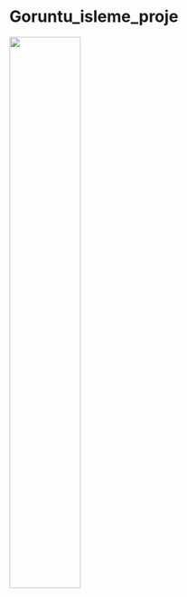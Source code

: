 # Goruntu_isleme_proje
[<img src="[[https://i.ytimg.com/vi/Hc79sDi3f0U/maxresdefault.jpg](https://img.freepik.com/free-vector/youtube-player-icon-with-flat-design_23-2147839964.jpg?w=2000](https://img.freepik.com/free-vector/youtube-player-icon-with-flat-design_23-2147839964.jpg))" width="50%">](https://www.youtube.com/watch?v=bIZJgK5cbKE "video için tıklayın : 55")
